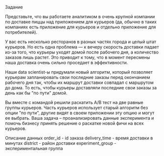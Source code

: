 Задание

Представьте, что вы работаете аналитиком в очень крупной компании по доставке пиццы над приложением для курьеров (да, обычно в таких компаниях есть приложение для курьеров и отдельно приложение для потребителей).

У вас есть несколько ресторанов в разных частях города и целый штат курьеров. Но есть одна проблема — к вечеру скорость доставки падает из-за того, что курьеры уходят домой после рабочего дня, а количество заказов лишь растет. Это приводит к тому, что в момент пересмены наша доставка очень сильно проседает в эффективности. 

Наши data scientist-ы придумали новый алгоритм, который позволяет курьерам запланировать свои последние заказы перед окончанием рабочего дня так, чтобы их маршрут доставки совпадал с маршрутом до дома. То есть, чтобы курьеры доставляли последние свои заказы за день как бы "по пути" домой. 

Вы вместе с командой решили раскатить A/B тест на две равные группы курьеров. Часть курьеров использует старый алгоритм без опции "по пути", другие видят в своем приложении эту опцию и могут ее выбрать. Ваша задача – проанализировать данные эксперимента и помочь бизнесу принять решение о раскатке новой фичи на всех курьеров.

Описание данных
order_id - id заказа
delivery_time - время доставки в минутах
district - район доставки
experiment_group - экспериментальная группа
